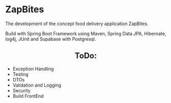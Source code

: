 # ZapBites

The development of the concept food delivery application ZapBites.

Build with Spring Boot Framework using Maven, Spring Data JPA, Hibernate, log4j, JUnit and Supabase with Postgresql.


## <div style="text-align:center; font-size:24px;">ToDo:</div>

- Exception Handling
- Testing
- DTOs
- Validation and Logging
- Security
- Build FrontEnd
